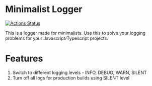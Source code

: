 # Minimalist Logger

[![Actions Status](https://github.com/anirudh-janga/minimalist-logger/workflows/main/badge.svg)](https://github.com/anirudh-janga/minimalist-logger/actions)

This is a logger made for minimalists. Use this to solve your logging problems for your Javascript/Typescript projects.

# Features

1. Switch to different logging levels - INFO, DEBUG, WARN, SILENT
2. Turn off all logs for production builds using SILENT level
